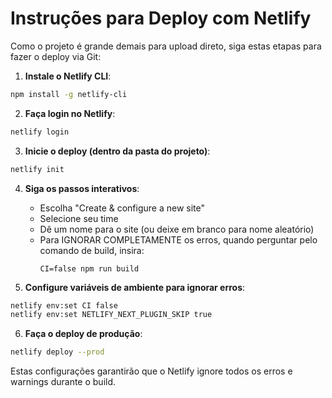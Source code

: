 # Instruções para Deploy com Netlify

Como o projeto é grande demais para upload direto, siga estas etapas para fazer o deploy via Git:

1. **Instale o Netlify CLI**:
```bash
npm install -g netlify-cli
```

2. **Faça login no Netlify**:
```bash
netlify login
```

3. **Inicie o deploy (dentro da pasta do projeto)**:
```bash
netlify init
```

4. **Siga os passos interativos**:
   - Escolha "Create & configure a new site"
   - Selecione seu time
   - Dê um nome para o site (ou deixe em branco para nome aleatório)
   - Para IGNORAR COMPLETAMENTE os erros, quando perguntar pelo comando de build, insira:
     ```
     CI=false npm run build
     ```

5. **Configure variáveis de ambiente para ignorar erros**:
```bash
netlify env:set CI false
netlify env:set NETLIFY_NEXT_PLUGIN_SKIP true
```

6. **Faça o deploy de produção**:
```bash
netlify deploy --prod
```

Estas configurações garantirão que o Netlify ignore todos os erros e warnings durante o build.
